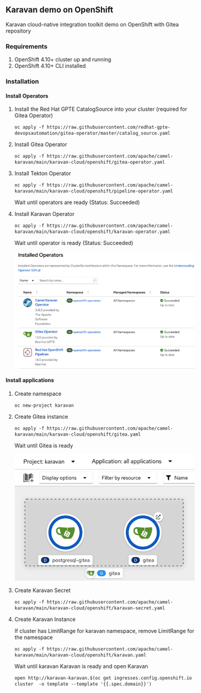 ## Karavan demo on OpenShift

Karavan cloud-native integration toolkit demo on OpenShift with Gitea repository

### Requirements
1. OpenShift 4.10+ cluster up and running
2. OpenShift 4.10+ CLI installed

### Installation

#### Install Operators
1. Install the Red Hat GPTE CatalogSource into your cluster (required for Gitea Operator)
    ```
    oc apply -f https://raw.githubusercontent.com/redhat-gpte-devopsautomation/gitea-operator/master/catalog_source.yaml
    ```
2. Install Gitea Operator
    ```
    oc apply -f https://raw.githubusercontent.com/apache/camel-karavan/main/karavan-cloud/openshift/gitea-operator.yaml
    ```
3. Install Tekton Operator
    ```
    oc apply -f https://raw.githubusercontent.com/apache/camel-karavan/main/karavan-cloud/openshift/pipeline-operator.yaml
    ```
    
    Wait until operators are ready (Status: Succeeded)
    
4. Install Karavan Operator
    ```
    oc apply -f https://raw.githubusercontent.com/apache/camel-karavan/main/karavan-cloud/openshift/karavan-operator.yaml
    ```
    Wait until operator is ready (Status: Succeeded)

    ![operators-ready](../images/operators-ready.png)

#### Install applications
1. Create namespace
    ```
    oc new-project karavan
    ```
2. Create Gitea instance
    ```
    oc apply -f https://raw.githubusercontent.com/apache/camel-karavan/main/karavan-cloud/openshift/gitea.yaml
    ```

    Wait until Gitea is ready

    ![gitea-ready](../images/gitea-ready.png)

3. Create Karavan Secret
    ```
    oc apply -f https://raw.githubusercontent.com/apache/camel-karavan/main/karavan-cloud/openshift/karavan-secret.yaml
    ```
4. Create Karavan Instance

    If cluster has LimitRange for karavan namespace, remove LimitRange for the namespace
    ```
    oc apply -f https://raw.githubusercontent.com/apache/camel-karavan/main/karavan-cloud/openshift/karavan.yaml
    ```

    Wait until karavan Karavan is ready and open Karavan
    ```
    open http://karavan-karavan.$(oc get ingresses.config.openshift.io cluster  -o template --template '{{.spec.domain}}') 
    ```
